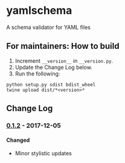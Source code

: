 # yamlschema

A schema validator for YAML files

## For maintainers: How to build

1. Increment `__version__` in `__version.py`.
2. Update the Change Log below.
3. Run the following:

```
python setup.py sdist bdist_wheel
twine upload dist/*<version>*
```

## Change Log
### [0.1.2] - 2017-12-05
#### Changed
- Minor stylistic updates

[0.1.2]: https://github.com/Brightmd/yamlschema/tree/0.1.2